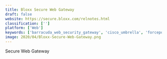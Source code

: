 ```yaml
---
title: Bloxx Secure Web Gateway
draft: false 
website: https://secure.bloxx.com/relnotes.html
classification: ['']
platform: ['Web']
keywords: ['barracuda_web_security_gateway', 'cisco_umbrella', 'forcepoint_web_security', 'kaspersky_security_for_internet_gateways', 'mcafee_smartfilter', 'netmotion_mobility', 'opendns_umbrella', 'trend_micro_secure_web_gateway', 'webtitan_web_filter', 'zscaler_internet_access', 'iprism', 'iboss']
image: 2020/04/Bloxx-Secure-Web-Gateway.png
---
```

Secure Web Gateway
